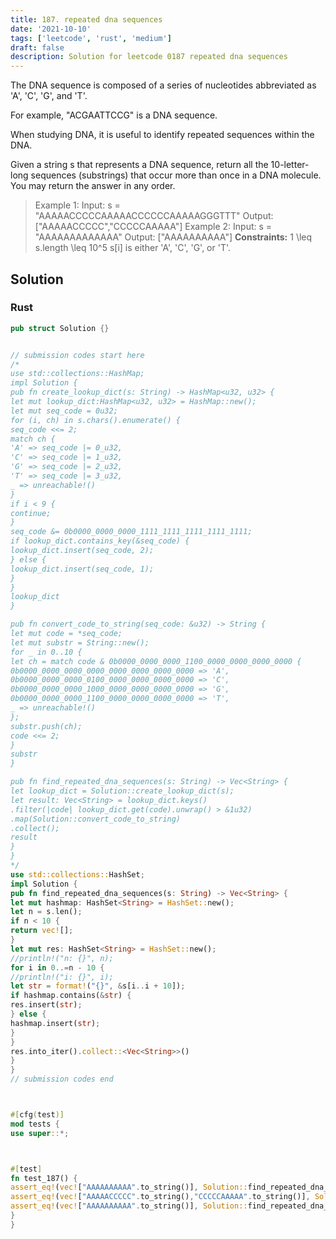 ```yaml
---
title: 187. repeated dna sequences
date: '2021-10-10'
tags: ['leetcode', 'rust', 'medium']
draft: false
description: Solution for leetcode 0187 repeated dna sequences
---
```




The DNA sequence is composed of a series of nucleotides abbreviated as 'A', 'C', 'G', and 'T'.



For example, "ACGAATTCCG" is a DNA sequence.



When studying DNA, it is useful to identify repeated sequences within the DNA.

Given a string s that represents a DNA sequence, return all the 10-letter-long sequences (substrings) that occur more than once in a DNA molecule. You may return the answer in any order.



>   Example 1:
>   Input: s <TeX>=</TeX> "AAAAACCCCCAAAAACCCCCCAAAAAGGGTTT"
>   Output: ["AAAAACCCCC","CCCCCAAAAA"]
>   Example 2:
>   Input: s <TeX>=</TeX> "AAAAAAAAAAAAA"
>   Output: ["AAAAAAAAAA"]
**Constraints:**
>   	1 <TeX>\leq</TeX> s.length <TeX>\leq</TeX> 10^5
>   	s[i] is either 'A', 'C', 'G', or 'T'.


## Solution


### Rust
```rust
pub struct Solution {}


// submission codes start here
/*
use std::collections::HashMap;
impl Solution {
pub fn create_lookup_dict(s: String) -> HashMap<u32, u32> {
let mut lookup_dict:HashMap<u32, u32> = HashMap::new();
let mut seq_code = 0u32;
for (i, ch) in s.chars().enumerate() {
seq_code <<= 2;
match ch {
'A' => seq_code |= 0_u32,
'C' => seq_code |= 1_u32,
'G' => seq_code |= 2_u32,
'T' => seq_code |= 3_u32,
_ => unreachable!()
}
if i < 9 {
continue;
}
seq_code &= 0b0000_0000_0000_1111_1111_1111_1111_1111;
if lookup_dict.contains_key(&seq_code) {
lookup_dict.insert(seq_code, 2);
} else {
lookup_dict.insert(seq_code, 1);
}
}
lookup_dict
}

pub fn convert_code_to_string(seq_code: &u32) -> String {
let mut code = *seq_code;
let mut substr = String::new();
for _ in 0..10 {
let ch = match code & 0b0000_0000_0000_1100_0000_0000_0000_0000 {
0b0000_0000_0000_0000_0000_0000_0000_0000 => 'A',
0b0000_0000_0000_0100_0000_0000_0000_0000 => 'C',
0b0000_0000_0000_1000_0000_0000_0000_0000 => 'G',
0b0000_0000_0000_1100_0000_0000_0000_0000 => 'T',
_ => unreachable!()
};
substr.push(ch);
code <<= 2;
}
substr
}

pub fn find_repeated_dna_sequences(s: String) -> Vec<String> {
let lookup_dict = Solution::create_lookup_dict(s);
let result: Vec<String> = lookup_dict.keys()
.filter(|code| lookup_dict.get(code).unwrap() > &1u32)
.map(Solution::convert_code_to_string)
.collect();
result
}
}
*/
use std::collections::HashSet;
impl Solution {
pub fn find_repeated_dna_sequences(s: String) -> Vec<String> {
let mut hashmap: HashSet<String> = HashSet::new();
let n = s.len();
if n < 10 {
return vec![];
}
let mut res: HashSet<String> = HashSet::new();
//println!("n: {}", n);
for i in 0..=n - 10 {
//println!("i: {}", i);
let str = format!("{}", &s[i..i + 10]);
if hashmap.contains(&str) {
res.insert(str);
} else {
hashmap.insert(str);
}
}
res.into_iter().collect::<Vec<String>>()
}
}
// submission codes end



#[cfg(test)]
mod tests {
use super::*;



#[test]
fn test_187() {
assert_eq!(vec!["AAAAAAAAAA".to_string()], Solution::find_repeated_dna_sequences("AAAAAAAAAAA".to_string()));
assert_eq!(vec!["AAAAACCCCC".to_string(),"CCCCCAAAAA".to_string()], Solution::find_repeated_dna_sequences("AAAAACCCCCAAAAACCCCCCAAAAAGGGTTT".to_string()));
assert_eq!(vec!["AAAAAAAAAA".to_string()], Solution::find_repeated_dna_sequences("AAAAAAAAAAAAA".to_string()));
}
}

```
